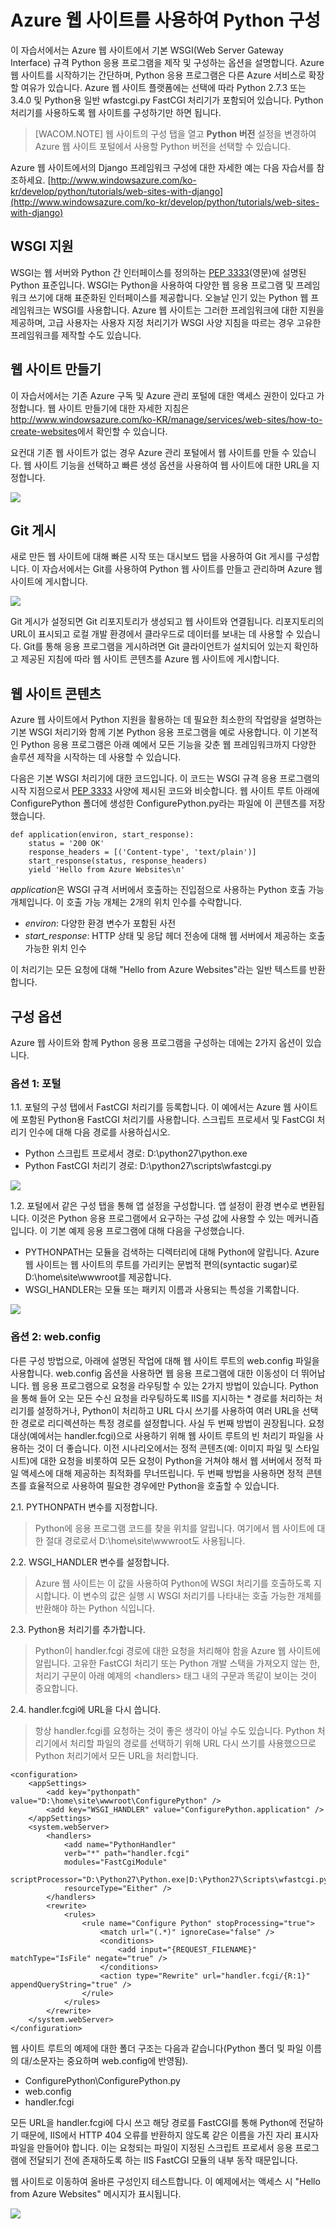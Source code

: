 <properties linkid="develop-python-tutorials-web-sites-configuration" urlDisplayName="Configuring Python with Azure Websites" pageTitle="Configuring Python with Azure Websites" metaKeywords="" description="This tutorial describes options for authoring and configuring a basic Web server Gateway Interface (WSGI) compliant Python application on Azure Websites." metaCanonical="" services="web-sites" documentationCenter="Python" title="Configuring Python with Azure Websites" authors="huvalo" solutions="" manager="" editor="" />

<tags ms.service="web-sites" ms.workload="web" ms.tgt_pltfrm="na" ms.devlang="python" ms.topic="article" ms.date="01/01/1900" ms.author="huvalo" />

# Azure 웹 사이트를 사용하여 Python 구성

이 자습서에서는 Azure 웹 사이트에서 기본 WSGI(Web Server Gateway Interface) 규격 Python 응용 프로그램을 제작 및 구성하는 옵션을 설명합니다. Azure 웹 사이트를 시작하기는 간단하며, Python 응용 프로그램은 다른 Azure 서비스로 확장할 여유가 있습니다. Azure 웹 사이트 플랫폼에는 선택에 따라 Python 2.7.3 또는 3.4.0 및 Python용 일반 wfastcgi.py FastCGI 처리기가 포함되어 있습니다. Python 처리기를 사용하도록 웹 사이트를 구성하기만 하면 됩니다.

> [WACOM.NOTE] 웹 사이트의 구성 탭을 열고 **Python 버전** 설정을 변경하여 Azure 웹 사이트 포털에서 사용할 Python 버전을 선택할 수 있습니다.

Azure 웹 사이트에서의 Django 프레임워크 구성에 대한 자세한 예는 다음 자습서를 참조하세요.
[http://www.windowsazure.com/ko-kr/develop/python/tutorials/web-sites-with-django](http://www.windowsazure.com/ko-kr/develop/python/tutorials/web-sites-with-django)

## WSGI 지원

WSGI는 웹 서버와 Python 간 인터페이스를 정의하는 [PEP 3333][PEP 3333](영문)에 설명된 Python 표준입니다. WSGI는 Python을 사용하여 다양한 웹 응용 프로그램 및 프레임워크 쓰기에 대해 표준화된 인터페이스를 제공합니다. 오늘날 인기 있는 Python 웹 프레임워크는 WSGI를 사용합니다. Azure 웹 사이트는 그러한 프레임워크에 대한 지원을 제공하며, 고급 사용자는 사용자 지정 처리기가 WSGI 사양 지침을 따르는 경우 고유한 프레임워크를 제작할 수도 있습니다.

## 웹 사이트 만들기

이 자습서에서는 기존 Azure 구독 및 Azure 관리 포털에 대한 액세스 권한이 있다고 가정합니다. 웹 사이트 만들기에 대한 자세한 지침은 [][1]<http://www.windowsazure.com/ko-KR/manage/services/web-sites/how-to-create-websites></a>에서 확인할 수 있습니다.

요컨대 기존 웹 사이트가 없는 경우 Azure 관리 포털에서 웹 사이트를 만들 수 있습니다. 웹 사이트 기능을 선택하고 빠른 생성 옵션을 사용하여 웹 사이트에 대한 URL을 지정합니다.

![][0]

## Git 게시

새로 만든 웹 사이트에 대해 빠른 시작 또는 대시보드 탭을 사용하여 Git 게시를 구성합니다. 이 자습서에서는 Git를 사용하여 Python 웹 사이트를 만들고 관리하며 Azure 웹 사이트에 게시합니다.

![][2]

Git 게시가 설정되면 Git 리포지토리가 생성되고 웹 사이트와 연결됩니다. 리포지토리의 URL이 표시되고 로컬 개발 환경에서 클라우드로 데이터를 보내는 데 사용할 수 있습니다. Git를 통해 응용 프로그램을 게시하려면 Git 클라이언트가 설치되어 있는지 확인하고 제공된 지침에 따라 웹 사이트 콘텐츠를 Azure 웹 사이트에 게시합니다.

## 웹 사이트 콘텐츠

Azure 웹 사이트에서 Python 지원을 활용하는 데 필요한 최소한의 작업량을 설명하는 기본 WSGI 처리기와 함께 기본 Python 응용 프로그램을 예로 사용합니다. 이 기본적인 Python 응용 프로그램은 아래 예에서 모든 기능을 갖춘 웹 프레임워크까지 다양한 솔루션 제작을 시작하는 데 사용할 수 있습니다.

다음은 기본 WSGI 처리기에 대한 코드입니다. 이 코드는 WSGI 규격 응용 프로그램의 시작 지점으로서 [PEP 3333][PEP 3333] 사양에 제시된 코드와 비슷합니다. 웹 사이트 루트 아래에 ConfigurePython 폴더에 생성한 ConfigurePython.py라는 파일에 이 콘텐츠를 저장했습니다.

    def application(environ, start_response):
        status = '200 OK'
        response_headers = [('Content-type', 'text/plain')]
        start_response(status, response_headers)
        yield 'Hello from Azure Websites\n'

*application*은 WSGI 규격 서버에서 호출하는 진입점으로 사용하는 Python 호출 가능 개체입니다. 이 호출 가능 개체는 2개의 위치 인수를 수락합니다.

-   *environ*: 다양한 환경 변수가 포함된 사전
-   *start\_response*: HTTP 상태 및 응답 헤더 전송에 대해 웹 서버에서 제공하는 호출 가능한 위치 인수

이 처리기는 모든 요청에 대해 "Hello from Azure Websites"라는 일반 텍스트를 반환합니다.

## 구성 옵션

Azure 웹 사이트와 함께 Python 응용 프로그램을 구성하는 데에는 2가지 옵션이 있습니다.

### 옵션 1: 포털

1.1. 포털의 구성 탭에서 FastCGI 처리기를 등록합니다.
이 예에서는 Azure 웹 사이트에 포함된 Python용 FastCGI 처리기를 사용합니다. 스크립트 프로세서 및 FastCGI 처리기 인수에 대해 다음 경로를 사용하십시오.

-   Python 스크립트 프로세서 경로: D:\\python27\\python.exe
-   Python FastCGI 처리기 경로: D:\\python27\\scripts\\wfastcgi.py

![][3]

1.2. 포털에서 같은 구성 탭을 통해 앱 설정을 구성합니다.
앱 설정이 환경 변수로 변환됩니다. 이것은 Python 응용 프로그램에서 요구하는 구성 값에 사용할 수 있는 메커니즘입니다. 이 기본 예제 응용 프로그램에 대해 다음을 구성했습니다.

-   PYTHONPATH는 모듈을 검색하는 디렉터리에 대해 Python에 알립니다. Azure 웹 사이트는 웹 사이트의 루트를 가리키는 문법적 편의(syntactic sugar)로 D:\\home\\site\\wwwroot를 제공합니다.
-   WSGI\_HANDLER는 모듈 또는 패키지 이름과 사용되는 특성을 기록합니다.

![][4]

### 옵션 2: web.config

다른 구성 방법으로, 아래에 설명된 작업에 대해 웹 사이트 루트의 web.config 파일을 사용합니다. web.config 옵션을 사용하면 웹 응용 프로그램에 대한 이동성이 더 뛰어납니다. 웹 응용 프로그램으로 요청을 라우팅할 수 있는 2가지 방법이 있습니다. Python을 통해 들어 오는 모든 수신 요청을 라우팅하도록 IIS를 지시하는 \* 경로를 처리하는 처리기를 설정하거나, Python이 처리하고 URL 다시 쓰기를 사용하여 여러 URL을 선택한 경로로 리디렉션하는 특정 경로를 설정합니다. 사실 두 번째 방법이 권장됩니다. 요청 대상(예에서는 handler.fcgi)으로 사용하기 위해 웹 사이트 루트의 빈 처리기 파일을 사용하는 것이 더 좋습니다. 이전 시나리오에서는 정적 콘텐츠(예: 이미지 파일 및 스타일시트)에 대한 요청을 비롯하여 모든 요청이 Python을 거쳐야 해서 웹 서버에서 정적 파일 액세스에 대해 제공하는 최적화를 무너뜨립니다. 두 번째 방법을 사용하면 정적 콘텐츠를 효율적으로 사용하여 필요한 경우에만 Python을 호출할 수 있습니다.

2.1. PYTHONPATH 변수를 지정합니다.

> Python에 응용 프로그램 코드를 찾을 위치를 알립니다. 여기에서 웹 사이트에 대한 절대 경로로서 D:\\home\\site\\wwwroot도 사용됩니다.

2.2. WSGI\_HANDLER 변수를 설정합니다.

> Azure 웹 사이트는 이 값을 사용하여 Python에 WSGI 처리기를 호출하도록 지시합니다. 이 변수의 값은 실행 시 WSGI 처리기를 나타내는 호출 가능한 개체를 반환해야 하는 Python 식입니다.

2.3. Python용 처리기를 추가합니다.

> Python이 handler.fcgi 경로에 대한 요청을 처리해야 함을 Azure 웹 사이트에 알립니다. 고유한 FastCGI 처리기 또는 Python 개발 스택을 가져오지 않는 한, 처리기 구문이 아래 예제의 \<handlers\> 태그 내의 구문과 똑같이 보이는 것이 중요합니다.

2.4. handler.fcgi에 URL을 다시 씁니다.

> 항상 handler.fcgi를 요청하는 것이 좋은 생각이 아닐 수도 있습니다. Python 처리기에서 처리할 파일의 경로를 선택하기 위해 URL 다시 쓰기를 사용했으므로 Python 처리기에서 모든 URL을 처리합니다.

    <configuration>
        <appSettings>
            <add key="pythonpath" value="D:\home\site\wwwroot\ConfigurePython" />
            <add key="WSGI_HANDLER" value="ConfigurePython.application" />
        </appSettings>
        <system.webServer>
            <handlers>
                <add name="PythonHandler" 
                verb="*" path="handler.fcgi" 
                modules="FastCgiModule" 
                scriptProcessor="D:\Python27\Python.exe|D:\Python27\Scripts\wfastcgi.py" 
                resourceType="Either" />
            </handlers>
            <rewrite>
                <rules>
                    <rule name="Configure Python" stopProcessing="true">
                        <match url="(.*)" ignoreCase="false" />
                        <conditions>
                            <add input="{REQUEST_FILENAME}" matchType="IsFile" negate="true" />
                        </conditions>
                        <action type="Rewrite" url="handler.fcgi/{R:1}" appendQueryString="true" />
                    </rule>
                </rules>
            </rewrite>
        </system.webServer>
    </configuration> 

웹 사이트 루트의 예제에 대한 폴더 구조는 다음과 같습니다(Python 폴더 및 파일 이름의 대/소문자는 중요하며 web.config에 반영됨).

-   ConfigurePython\\ConfigurePython.py
-   web.config
-   handler.fcgi

모든 URL을 handler.fcgi에 다시 쓰고 해당 경로를 FastCGI를 통해 Python에 전달하기 때문에, IIS에서 HTTP 404 오류를 반환하지 않도록 같은 이름을 가진 자리 표시자 파일을 만들어야 합니다. 이는 요청되는 파일이 지정된 스크립트 프로세서 응용 프로그램에 전달되기 전에 존재하도록 하는 IIS FastCGI 모듈의 내부 동작 때문입니다.

웹 사이트로 이동하여 올바른 구성인지 테스트합니다. 이 예제에서는 액세스 시 "Hello from Azure Websites" 메시지가 표시됩니다.

![][5]

  [0]: http://www.windowsazure.com/ko-KR/develop/python/tutorials/web-sites-with-django
  [PEP 3333]: http://www.python.org/dev/peps/pep-3333/
  [1]: http://www.windowsazure.com/ko-KR/manage/services/web-sites/how-to-create-websites
  [0]: ./media/web-sites-python-configure/configure-python-create-website.png
  [2]: ./media/web-sites-python-configure/configure-python-git.png
  [3]: ./media/web-sites-python-configure/configure-python-handler-mapping.png
  [4]: ./media/web-sites-python-configure/configure-python-app-settings.png
  [5]: ./media/web-sites-python-configure/configure-python-result.png
